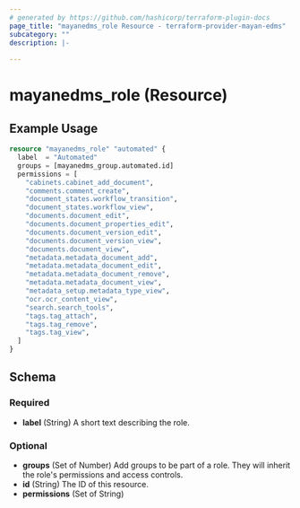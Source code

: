 ```yaml
---
# generated by https://github.com/hashicorp/terraform-plugin-docs
page_title: "mayanedms_role Resource - terraform-provider-mayan-edms"
subcategory: ""
description: |-
  
---
```


# mayanedms_role (Resource)



## Example Usage

```terraform
resource "mayanedms_role" "automated" {
  label  = "Automated"
  groups = [mayanedms_group.automated.id]
  permissions = [
    "cabinets.cabinet_add_document",
    "comments.comment_create",
    "document_states.workflow_transition",
    "document_states.workflow_view",
    "documents.document_edit",
    "documents.document_properties_edit",
    "documents.document_version_edit",
    "documents.document_version_view",
    "documents.document_view",
    "metadata.metadata_document_add",
    "metadata.metadata_document_edit",
    "metadata.metadata_document_remove",
    "metadata.metadata_document_view",
    "metadata_setup.metadata_type_view",
    "ocr.ocr_content_view",
    "search.search_tools",
    "tags.tag_attach",
    "tags.tag_remove",
    "tags.tag_view",
  ]
}
```

<!-- schema generated by tfplugindocs -->
## Schema

### Required

- **label** (String) A short text describing the role.

### Optional

- **groups** (Set of Number) Add groups to be part of a role. They will inherit the role's permissions and access controls.
- **id** (String) The ID of this resource.
- **permissions** (Set of String)


